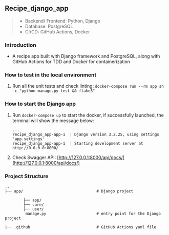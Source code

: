 ## Recipe_django_app
> * Backend/ Frontend: Python, Django
> * Database: PostgreSQL
> * CI/CD: GitHub Actions, Docker

### Introduction
* A recipe app built with Django framework and PostgreSQL, along with GitHub Actions for TDD and Docker for containerization

### How to test in the local environment
1. Run all the unit tests and check linting: `docker-compose run --rm app sh -c "python manage.py test && flake8"`

### How to start the Django app
1. Run `docker-compose up` to start the docker, if successfully launched, the terminal will show the message below:

   ```shell
   ...
   recipe_django_app-app-1  | Django version 3.2.25, using settings 'app.settings'
   recipe_django_app-app-1  | Starting development server at http://0.0.0.0:8000/
   ```

2. Check Swagger API: [http://127.0.0.1:8000/api/docs/](http://127.0.0.1:8000/api/docs/)

### Project Structure

```
..
├── app/                                # Django project

        ├── app/
        ├── core/
        ├── user/
         manage.py                      # entry point for the Django project

├── .github                             # GitHub Actions yaml file
```

